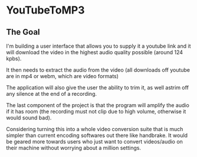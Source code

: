 # YouTubeToMP3
## The Goal
I'm building a user interface that allows you to supply it a youtube link and it will download the video in the highest audio quality possible (around 124 kpbs).

It then needs to extract the audio from the video (all downloads off youtube are in mp4 or webm, which are video formats)

The application will also give the user the ability to trim it, as well astrim off any silence at the end of a recording.

The last component of the project is that the program will amplify the audio if it has room (the recording must not clip due to high volume, otherwise it would sound bad).

Considering turning this into a whole video conversion suite that is much simpler than current encoding softwares out there like handbrake. It would be geared more towards users who just want to convert videos/audio on their machine without worrying about a million settings.
